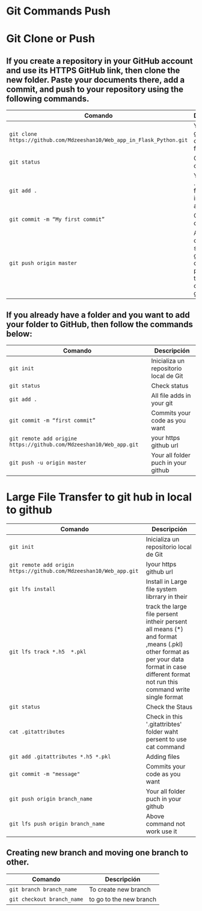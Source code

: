 Git Commands Push
=================

# Git Clone or Push 

## If you create a repository in your GitHub account and use its HTTPS GitHub link, then clone the new folder. Paste your documents there, add a commit, and push to your repository using the following commands.


| Comando | Descripción |
| ------- | ----------- |
| `git clone https://github.com/Mdzeeshan10/Web_app_in_Flask_Python.git` | Your https github url to clone your folder |
| `git status` | Ctatus check |
| `git add .` | You provide . means all files folder in this folder add |
| `git commit -m “My first commit”` | Commit code |
| `git push origin master` | After this command it says your github login credential provide then your code is on github |




## If you already have a folder and you want to add your folder to GitHub, then follow the commands below:

| Comando | Descripción |
| ------- | ----------- |
| `git init` | Inicializa un repositorio local de Git |
| `git status` | Check status |
| `git add .` | All file adds in your git |
| `git commit -m “first commit”` | Commits your code as you want |
| `git remote add origine https://github.com/Mdzeeshan10/Web_app.git` | your https github url |
| `git push -u origin master` | Your all folder puch in your github |




# Large File Transfer to git hub in local to github

| Comando | Descripción |
| ------- | ----------- |
| `git init` | Inicializa un repositorio local de Git |
| `git remote add origin https://github.com/Mdzeeshan10/Web_app.git` | Iyour https github url |
| `git lfs install` | Install in Large file system librrary in their |
| `git lfs track *.h5  *.pkl` | track the large file persent intheir persent all means (*) and format ,means (.pkl) other format as per your data format in case different format not run this command write single format |
| `git status` | Check the Staus |
| `cat .gitattributes` | Check in this '.gitattribtes' folder waht persent to use cat command  |
| `git add .gitattributes *.h5 *.pkl` | Adding files |
| `git commit -m "message"` | Commits your code as you want  |
| `git push origin branch_name` | Your all folder puch in your github |
| `git lfs push origin branch_name` | Above command not work use it |


## Creating new branch and moving one branch to other.

| Comando | Descripción |
| ------- | ----------- |
| `git branch branch_name` | To create new branch |
| `git checkout branch_name` | to go to the new branch |
